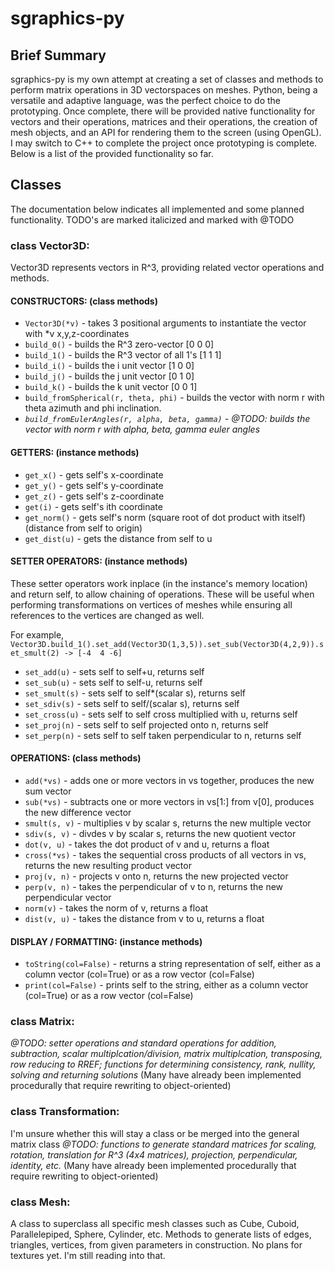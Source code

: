 # sgraphics-py

## Brief Summary
sgraphics-py is my own attempt at creating a set of classes and methods to perform matrix operations in 3D vectorspaces on meshes. Python, being a versatile and adaptive language, was the perfect choice to do the prototyping. Once complete, there will be provided native functionality for vectors and their operations, matrices and their operations, the creation of mesh objects, and an API for rendering them to the screen (using OpenGL). I may switch to C++ to complete the project once prototyping is complete. Below is a list of the provided functionality so far.

## Classes
The documentation below indicates all implemented and some planned functionality. TODO's are marked italicized and marked with @TODO
### class Vector3D:
Vector3D represents vectors in R^3, providing related vector operations and methods.
#### CONSTRUCTORS: (class methods)
* `Vector3D(*v)` - takes 3 positional arguments to instantiate the vector with *v x,y,z-coordinates
* `build_0()` - builds the R^3 zero-vector [0 0 0]
* `build_1()` - builds the R^3 vector of all 1's [1 1 1]
* `build_i()` - builds the i unit vector [1 0 0]
* `build_j()` - builds the j unit vector [0 1 0]
* `build_k()` - builds the k unit vector [0 0 1]
* `build_fromSpherical(r, theta, phi)` - builds the vector with norm r with theta azimuth and phi inclination.
* _`build_fromEulerAngles(r, alpha, beta, gamma)` - @TODO: builds the vector with norm r with alpha, beta, gamma euler angles_

#### GETTERS: (instance methods)
* `get_x()` - gets self's x-coordinate
* `get_y()` - gets self's y-coordinate
* `get_z()` - gets self's z-coordinate
* `get(i)` - gets self's ith coordinate
* `get_norm()` - gets self's norm (square root of dot product with itself) (distance from self to origin)
* `get_dist(u)` - gets the distance from self to u

#### SETTER OPERATORS: (instance methods)
These setter operators work inplace (in the instance's memory location) and return self, to allow chaining of operations. These will be useful when performing transformations on vertices of meshes while ensuring all references to the vertices are changed as well.

For example, `Vector3D.build_1().set_add(Vector3D(1,3,5)).set_sub(Vector3D(4,2,9)).set_smult(2) -> [-4  4 -6]`

* `set_add(u)` - sets self to self+u, returns self
* `set_sub(u)` - sets self to self-u, returns self
* `set_smult(s)` - sets self to self*(scalar s), returns self
* `set_sdiv(s)` - sets self to self/(scalar s), returns self
* `set_cross(u)` - sets self to self cross multiplied with u, returns self
* `set_proj(n)` - sets self to self projected onto n, returns self
* `set_perp(n)` - sets self to self taken perpendicular to n, returns self

#### OPERATIONS: (class methods)
* `add(*vs)` - adds one or more vectors in vs together, produces the new sum vector
* `sub(*vs)` - subtracts one or more vectors in vs[1:] from v[0], produces the new difference vector
* `smult(s, v)` - multiplies v by scalar s, returns the new multiple vector
* `sdiv(s, v)` - divdes v by scalar s, returns the new quotient vector
* `dot(v, u)` - takes the dot product of v and u, returns a float
* `cross(*vs)` - takes the sequential cross products of all vectors in vs, returns the new resulting product vector
* `proj(v, n)` - projects v onto n, returns the new projected vector
* `perp(v, n)` - takes the perpendicular of v to n, returns the new perpendicular vector
* `norm(v)` - takes the norm of v, returns a float
* `dist(v, u)` - takes the distance from v to u, returns a float

#### DISPLAY / FORMATTING: (instance methods)
* `toString(col=False)` - returns a string representation of self, either as a column vector (col=True) or as a row vector (col=False)
* `print(col=False)` - prints self to the string, either as a column vector (col=True) or as a row vector (col=False)

### class Matrix:
_@TODO: setter operations and standard operations for addition, subtraction, scalar multiplcation/division, matrix multiplcation, transposing, row reducing to RREF; functions for determining consistency, rank, nullity, solving and returning solutions_ (Many have already been implemented procedurally that require rewriting to object-oriented)

### class Transformation:
I'm unsure whether this will stay a class or be merged into the general matrix class
_@TODO: functions to generate standard matrices for scaling, rotation, translation for R^3 (4x4 matrices), projection, perpendicular, identity, etc._ (Many have already been implemented procedurally that require rewriting to object-oriented)

### class Mesh:
A class to superclass all specific mesh classes such as Cube, Cuboid, Parallelepiped, Sphere, Cylinder, etc. Methods to generate lists of edges, triangles, vertices, from given parameters in construction. No plans for textures yet. I'm still reading into that.

